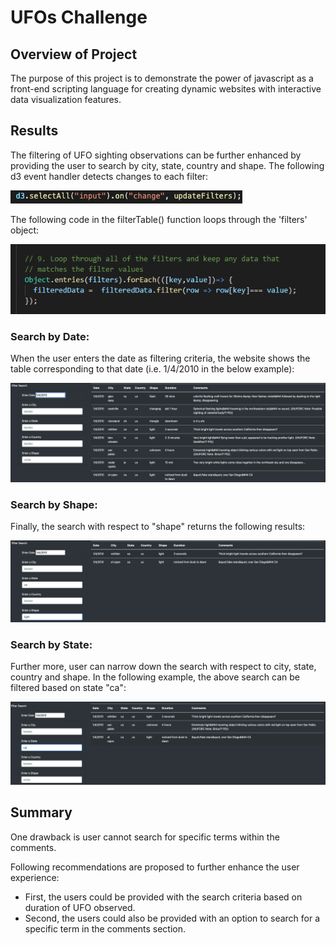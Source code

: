 # UFOs Challenge

## Overview of Project
The purpose of this project is to demonstrate the power of javascript as a front-end scripting language for creating dynamic websites with interactive data visualization features.

## Results
The filtering of UFO sighting observations can be further enhanced by providing the user to search by city, state, country and shape.
The following d3 event handler detects changes to each filter:<br>

![](d3_event_handler.png)

The following code in the filterTable() function loops through the 'filters' object:

![](loop_thru_filters.png)

### Search by Date:
When the user enters the date as filtering criteria, the website shows the table corresponding to that date (i.e. 1/4/2010 in the below example):

![](date_filter.png)

### Search by Shape:
Finally, the search with respect to "shape" returns the following results:

![](shape_filter.png)

### Search by State:
Further more, user can narrow down the search with respect to city, state, country and shape. In the following example, the above search can be filtered based on state "ca":

![](state_filter.png)



## Summary
One drawback is user cannot search for specific terms within the comments. 

Following recommendations are proposed to further enhance the user experience:<br>

- First, the users could be provided with the search criteria based on duration of UFO observed.
- Second, the users could also be provided with an option to search for a specific term in the comments section.
